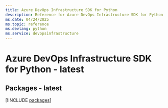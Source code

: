 ```yaml
---
title: Azure DevOps Infrastructure SDK for Python
description: Reference for Azure DevOps Infrastructure SDK for Python
ms.date: 04/24/2025
ms.topic: reference
ms.devlang: python
ms.service: devopsinfrastructure
---
```

# Azure DevOps Infrastructure SDK for Python - latest
## Packages - latest
[!INCLUDE [packages](devops-infrastructure-index.md)]